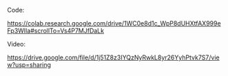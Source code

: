 

Code:

https://colab.research.google.com/drive/1WC0e8d1c_WpP8dUHXtfAX999eFp3WlIa#scrollTo=Vs4P7MJfDaLk


Video:

https://drive.google.com/file/d/1j51Z8z3IYQzNyRwkL8yr26YyhPtvk7S7/view?usp=sharing
